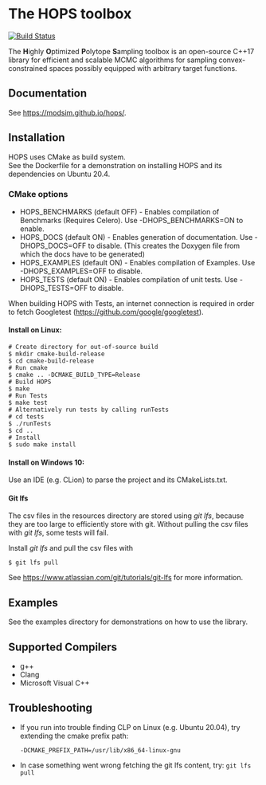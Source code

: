 # The HOPS toolbox

[![Build Status](https://travis-ci.org/modsim/hops.svg?branch=master)](https://travis-ci.org/modsim/hops)


The **H**ighly **O**ptimized **P**olytope **S**ampling toolbox is an open-source C++17
library for efficient and scalable MCMC algorithms for sampling convex-constrained spaces possibly
equipped with arbitrary target functions.

## Documentation

See https://modsim.github.io/hops/.

## Installation

HOPS uses CMake as build system.  
See the Dockerfile for a demonstration on installing HOPS and its dependencies on Ubuntu 20.4.

### CMake options

* HOPS\_BENCHMARKS (default OFF) - Enables compilation of Benchmarks (Requires Celero). Use -DHOPS\_BENCHMARKS=ON to enable.
* HOPS\_DOCS (default ON) - Enables generation of documentation. Use -DHOPS\_DOCS=OFF to disable. (This creates the Doxygen file from which the docs have to be generated)
* HOPS\_EXAMPLES (default ON) - Enables compilation of Examples. Use -DHOPS\_EXAMPLES=OFF to disable.
* HOPS\_TESTS (default ON) - Enables compilation of unit tests. Use -DHOPS\_TESTS=OFF to disable.

When building HOPS with Tests, an internet connection is required in order to fetch Googletest (https://github.com/google/googletest).

#### Install on Linux:

```
# Create directory for out-of-source build
$ mkdir cmake-build-release
$ cd cmake-build-release
# Run cmake
$ cmake .. -DCMAKE_BUILD_TYPE=Release
# Build HOPS
$ make 
# Run Tests
$ make test
# Alternatively run tests by calling runTests
# cd tests
$ ./runTests
$ cd ..
# Install
$ sudo make install
```

#### Install on Windows 10:

Use an IDE (e.g. CLion) to parse the project and its CMakeLists.txt.


#### Git lfs

The csv files in the resources directory are stored using *git lfs*, because they are too large to efficiently store with git.
Without pulling the csv files with *git lfs*, some tests will fail.

Install *git lfs* and pull the csv files with

```
$ git lfs pull
```

See https://www.atlassian.com/git/tutorials/git-lfs for more information.

## Examples
See the examples directory for demonstrations on how to use the library.

## Supported Compilers
* g++
* Clang
* Microsoft Visual C++

## Troubleshooting

* If you run into trouble finding CLP on Linux (e.g. Ubuntu 20.04), try extending the cmake prefix path:

    ```-DCMAKE_PREFIX_PATH=/usr/lib/x86_64-linux-gnu```

* In case something went wrong fetching the git lfs content, try:
	```git lfs pull```
